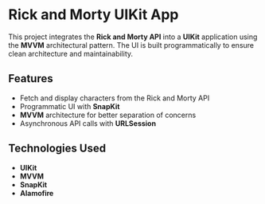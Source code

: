 # Rick and Morty UIKit App

This project integrates the **Rick and Morty API** into a **UIKit** application using the **MVVM** architectural pattern. The UI is built programmatically to ensure clean architecture and maintainability.

## Features
- Fetch and display characters from the Rick and Morty API
- Programmatic UI with **SnapKit**
- **MVVM** architecture for better separation of concerns
- Asynchronous API calls with **URLSession**

## Technologies Used
- **UIKit**
- **MVVM**
- **SnapKit**
- **Alamofire**
